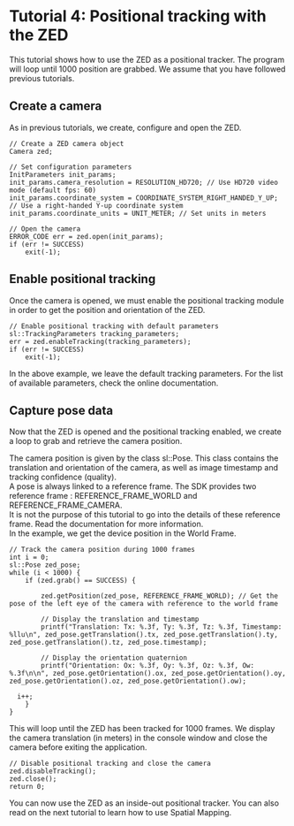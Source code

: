 # Tutorial 4: Positional tracking with the ZED


This tutorial shows how to use the ZED as a positional tracker. The program will loop until 1000 position are grabbed.
We assume that you have followed previous tutorials.

## Create a camera

As in previous tutorials, we create, configure and open the ZED. 

```
// Create a ZED camera object
Camera zed;

// Set configuration parameters
InitParameters init_params;
init_params.camera_resolution = RESOLUTION_HD720; // Use HD720 video mode (default fps: 60)
init_params.coordinate_system = COORDINATE_SYSTEM_RIGHT_HANDED_Y_UP; // Use a right-handed Y-up coordinate system
init_params.coordinate_units = UNIT_METER; // Set units in meters

// Open the camera
ERROR_CODE err = zed.open(init_params);
if (err != SUCCESS)
    exit(-1);
```

## Enable positional tracking

Once the camera is opened, we must enable the positional tracking module in order to get the position and orientation of the ZED.

```
// Enable positional tracking with default parameters
sl::TrackingParameters tracking_parameters;
err = zed.enableTracking(tracking_parameters);
if (err != SUCCESS)
    exit(-1);
```

In the above example, we leave the default tracking parameters. For the list of available parameters, check the online documentation.

## Capture pose data

Now that the ZED is opened and the positional tracking enabled, we create a loop to grab and retrieve the camera position.

The camera position is given by the class sl::Pose. This class contains the translation and orientation of the camera, as well as image timestamp and tracking confidence (quality).<br/>
A pose is always linked to a reference frame. The SDK provides two reference frame : REFERENCE_FRAME_WORLD and REFERENCE_FRAME_CAMERA.<br/> It is not the purpose of this tutorial to go into the details of these reference frame. Read the documentation for more information.<br/>
In the example, we get the device position in the World Frame.

```
// Track the camera position during 1000 frames
int i = 0;
sl::Pose zed_pose;
while (i < 1000) {
    if (zed.grab() == SUCCESS) {

        zed.getPosition(zed_pose, REFERENCE_FRAME_WORLD); // Get the pose of the left eye of the camera with reference to the world frame

        // Display the translation and timestamp
        printf("Translation: Tx: %.3f, Ty: %.3f, Tz: %.3f, Timestamp: %llu\n", zed_pose.getTranslation().tx, zed_pose.getTranslation().ty, zed_pose.getTranslation().tz, zed_pose.timestamp);

        // Display the orientation quaternion
        printf("Orientation: Ox: %.3f, Oy: %.3f, Oz: %.3f, Ow: %.3f\n\n", zed_pose.getOrientation().ox, zed_pose.getOrientation().oy, zed_pose.getOrientation().oz, zed_pose.getOrientation().ow);

  i++;
    }
}
```

This will loop until the ZED has been tracked for 1000 frames. We display the camera translation (in meters) in the console window and close the camera before exiting the application.

```
// Disable positional tracking and close the camera
zed.disableTracking();
zed.close();
return 0;
```

You can now use the ZED as an inside-out positional tracker. You can also read on the next tutorial to learn how to use Spatial Mapping.
